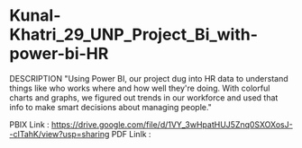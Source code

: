 # Kunal-Khatri_29_UNP_Project_Bi_with-power-bi-HR

DESCRIPTION "Using Power BI, our project dug into HR data to understand things like who works where and how well they're doing. With colorful charts and graphs, we figured out trends in our workforce and used that info to make smart decisions about managing people."

PBIX Link : https://drive.google.com/file/d/1VY_3wHpatHUJ5Znq0SXOXosJ--cITahK/view?usp=sharing
PDF Linlk : 
